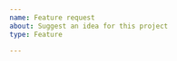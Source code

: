 ```yaml
---
name: Feature request
about: Suggest an idea for this project
type: Feature

---
```

<!-- Please search existing issues to avoid creating duplicates. -->
<!-- Describe the feature you'd like. -->
